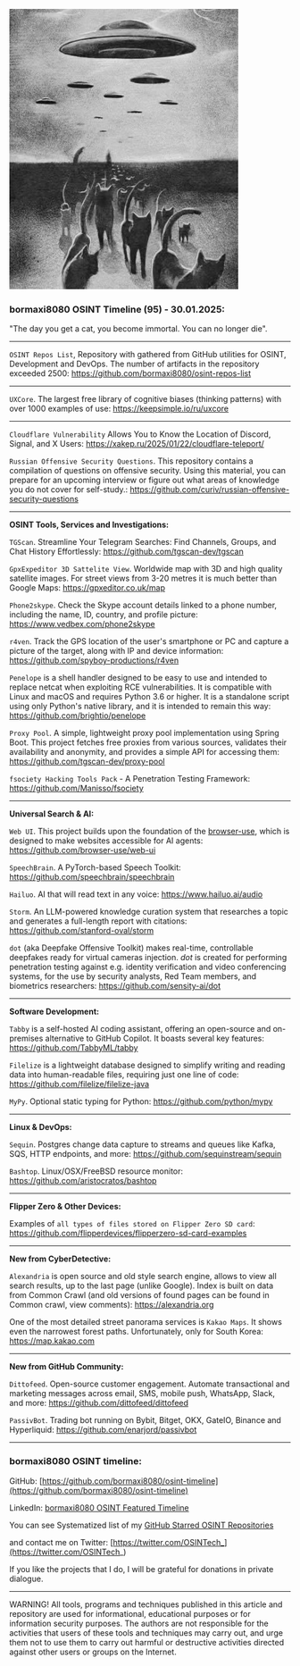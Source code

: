 ![alt text](img/95.jpg)
### bormaxi8080 OSINT Timeline (95) - 30.01.2025:

"The day you get a cat, you become immortal. You can no longer die".

----

```OSINT Repos List```, Repository with gathered from GitHub utilities for OSINT, Development and DevOps. The number of artifacts in the repository exceeded 2500: https://github.com/bormaxi8080/osint-repos-list

----

```UXCore```. The largest free library of cognitive biases (thinking patterns) with over 1000 examples of use: https://keepsimple.io/ru/uxcore

----

```Cloudflare Vulnerability``` Allows You to Know the Location of Discord, Signal, and X Users: https://xakep.ru/2025/01/22/cloudflare-teleport/

```Russian Offensive Security Questions```. This repository contains a compilation of questions on offensive security. Using this material, you can prepare for an upcoming interview or figure out what areas of knowledge you do not cover for self-study.: https://github.com/curiv/russian-offensive-security-questions

----

**OSINT Tools, Services and Investigations:**

```TGScan```. Streamline Your Telegram Searches: Find Channels, Groups, and Chat History Effortlessly: https://github.com/tgscan-dev/tgscan

```GpxExpeditor 3D Sattelite View```. Worldwide map with 3D and high quality satellite images. For street views from 3-20 metres it is much better than Google Maps: https://gpxeditor.co.uk/map

```Phone2skype```. Check the Skype account details linked to a phone number, including the name, ID, country, and profile picture: https://www.vedbex.com/phone2skype

```r4ven```. Track the GPS location of the user's smartphone or PC and capture a picture of the target, along with IP and device information: https://github.com/spyboy-productions/r4ven

```Penelope``` is a shell handler designed to be easy to use and intended to replace netcat when exploiting RCE vulnerabilities. It is compatible with Linux and macOS and requires Python 3.6 or higher. It is a standalone script using only Python's native library, and it is intended to remain this way: https://github.com/brightio/penelope

```Proxy Pool```. A simple, lightweight proxy pool implementation using Spring Boot. This project fetches free proxies from various sources, validates their availability and anonymity, and provides a simple API for accessing them: https://github.com/tgscan-dev/proxy-pool

```fsociety Hacking Tools Pack``` - A Penetration Testing Framework: https://github.com/Manisso/fsociety

----

**Universal Search & AI:**

```Web UI```. This project builds upon the foundation of the [browser-use](https://github.com/browser-use/browser-use), which is designed to make websites accessible for AI agents: https://github.com/browser-use/web-ui

```SpeechBrain```. A PyTorch-based Speech Toolkit: https://github.com/speechbrain/speechbrain

```Hailuo```. AI that will read text in any voice: https://www.hailuo.ai/audio

```Storm```. An LLM-powered knowledge curation system that researches a topic and generates a full-length report with citations: https://github.com/stanford-oval/storm

```dot``` (aka Deepfake Offensive Toolkit) makes real-time, controllable deepfakes ready for virtual cameras injection. _dot_ is created for performing penetration testing against e.g. identity verification and video conferencing systems, for the use by security analysts, Red Team members, and biometrics researchers: https://github.com/sensity-ai/dot

---

**Software Development:**

```Tabby``` is a self-hosted AI coding assistant, offering an open-source and on-premises alternative to GitHub Copilot. It boasts several key features: https://github.com/TabbyML/tabby

```Filelize``` is a lightweight database designed to simplify writing and reading data into human-readable files, requiring just one line of code: https://github.com/filelize/filelize-java

```MyPy```. Optional static typing for Python: https://github.com/python/mypy

----

**Linux & DevOps:**

```Sequin```. Postgres change data capture to streams and queues like Kafka, SQS, HTTP endpoints, and more: https://github.com/sequinstream/sequin

```Bashtop```. Linux/OSX/FreeBSD resource monitor: https://github.com/aristocratos/bashtop

----

**Flipper Zero & Other Devices:**

Examples of ```all types of files stored on Flipper Zero SD card```: https://github.com/flipperdevices/flipperzero-sd-card-examples

----

**New from CyberDetective:**

```Alexandria``` is open source and old style search engine, allows to view all search results, up to the last page (unlike Google). Index is built on data from Common Crawl (and old versions of found pages can be found in Common crawl, view comments): https://alexandria.org

One of the most detailed street panorama services is ```Kakao Maps```. It shows even the narrowest forest paths. Unfortunately, only for South Korea: https://map.kakao.com

----

**New from GitHub Community:**

```Dittofeed```. Open-source customer engagement. Automate transactional and marketing messages across email, SMS, mobile push, WhatsApp, Slack, and more: https://github.com/dittofeed/dittofeed

```PassivBot```. Trading bot running on Bybit, Bitget, OKX, GateIO, Binance and Hyperliquid: https://github.com/enarjord/passivbot

----
### bormaxi8080 OSINT timeline:

GitHub: [https://github.com/bormaxi8080/osint-timeline](https://github.com/bormaxi8080/osint-timeline)

LinkedIn: [bormaxi8080 OSINT Featured Timeline](https://www.linkedin.com/in/osintech/details/featured/)

You can see Systematized list of my [GitHub Starred OSINT Repositories](https://github.com/bormaxi8080/osint-repos-list)

and contact me on Twitter: [https://twitter.com/OSINTech_](https://twitter.com/OSINTech_)

If you like the projects that I do, I will be grateful for donations in private dialogue.

----

WARNING! All tools, programs and techniques published in this article and repository are used for informational, educational purposes or for information security purposes. The authors are not responsible for the activities that users of these tools and techniques may carry out, and urge them not to use them to carry out harmful or destructive activities directed against other users or groups on the Internet.
